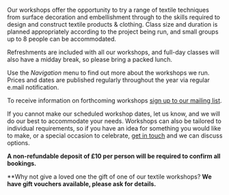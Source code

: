 Our workshops offer the opportunity to try a range of textile techniques from surface decoration and embellishment through to the skills required to design and construct textile products & clothing. Class size and duration is planned appropriately according to the project being run, and small groups up to 8 people can be accommodated.

Refreshments are included with all our workshops, and full-day classes will also have a midday break, so please bring a packed lunch.

Use the _Navigation_ menu to find out more about the workshops we run. Prices and dates are published regularly throughout the year via regular e.mail notification.

To receive information on forthcoming workshops [sign up to our mailing list](/contact).

If you cannot make our scheduled workshop dates, let us know, and we will do our best to accommodate your needs. Workshops can also be tailored to individual requirements, so if you have an idea for something you would like to make, or a special occasion to celebrate, [get in touch](/contact) and we can discuss options.

**A non-refundable deposit of £10 per person will be required to confirm all bookings.**

**Why not give a loved one the gift of one of our textile workshops?
**We have gift vouchers available, please ask for details.**

<div style="height:200px;"></div>
